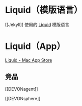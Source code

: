 # Liquid（模版语言）

[[Jekyll]] 使用的 [Liquid](https://github.com/Shopify/liquid) 模版语言





# Liquid（App）


[Liquid - Mac App Store](https://apps.apple.com/cn/app/liquid/id569048352?mt=12)


## 竞品

[[DEVONagent]]

[[DEVONsphere]]


